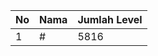 | No | Nama            | Jumlah Level |
|----|-----------------|--------------|
| 1  | #    |    5816        |
